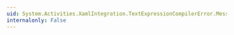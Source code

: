 ```yaml
---
uid: System.Activities.XamlIntegration.TextExpressionCompilerError.Message
internalonly: False
---
```

